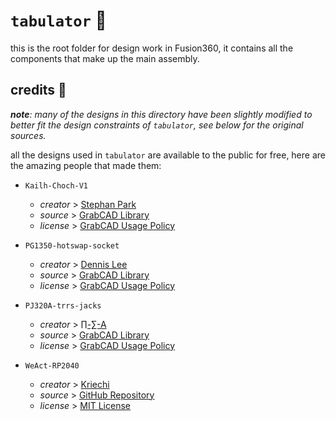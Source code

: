 # `tabulator` 🎹

this is the root folder for design work in Fusion360, it contains all the components that make up the main assembly.

## credits 💖
***note**: many of the designs in this directory have been slightly modified to better fit the design constraints of `tabulator`, see below for the original sources.*

all the designs used in `tabulator` are available to the public for free, here are the amazing people that made them:

+ `Kailh-Choch-V1`
  + *creator* > [Stephan Park](https://grabcad.com/stephan.park-1)
  + *source* > [GrabCAD Library](https://grabcad.com/library/kailh-choc-low-profile-switch-1)
  + *license* > [GrabCAD Usage Policy](https://help.grabcad.com/article/246-how-can-models-be-used-and-shared)

+ `PG1350-hotswap-socket`
  + *creator* > [Dennis Lee](https://grabcad.com/dennis.lee-23)
  + *source* > [GrabCAD Library](https://grabcad.com/library/kailh-1350-socket-2)
  + *license* > [GrabCAD Usage Policy](https://help.grabcad.com/article/246-how-can-models-be-used-and-shared)

+ `PJ320A-trrs-jacks`
  + *creator* > [∏-∑-A](https://grabcad.com/a-566)
  + *source* > [GrabCAD Library](https://grabcad.com/library/pj320a-3-5mm-audio-jack-1)
  + *license* > [GrabCAD Usage Policy](https://help.grabcad.com/article/246-how-can-models-be-used-and-shared)
  
+ `WeAct-RP2040`
  + *creator* > [Kriechi](https://github.com/Kriechi)
  + *source* > [GitHub Repository](https://github.com/Kriechi/kicad-library-WeAct-RP2040-Pico)
  + *license* > [MIT License](https://github.com/Kriechi/kicad-library-WeAct-RP2040-Pico/blob/main/LICENSE)
